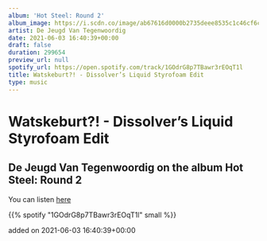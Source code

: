```yaml
---
album: 'Hot Steel: Round 2'
album_image: https://i.scdn.co/image/ab67616d0000b2735deee8535c1c46cf6c271cbd
artist: De Jeugd Van Tegenwoordig
date: 2021-06-03 16:40:39+00:00
draft: false
duration: 299654
preview_url: null
spotify_url: https://open.spotify.com/track/1GOdrG8p7TBawr3rEOqT1l
title: Watskeburt?! - Dissolver’s Liquid Styrofoam Edit
type: music
---
```



# Watskeburt?! - Dissolver’s Liquid Styrofoam Edit

## De Jeugd Van Tegenwoordig on the album Hot Steel: Round 2

You can listen [here](https://open.spotify.com/track/1GOdrG8p7TBawr3rEOqT1l)

{{% spotify "1GOdrG8p7TBawr3rEOqT1l" small %}}

added on 2021-06-03 16:40:39+00:00
